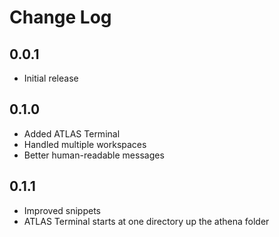 # Change Log

## 0.0.1

- Initial release

## 0.1.0

- Added ATLAS Terminal
- Handled multiple workspaces
- Better human-readable messages

## 0.1.1

- Improved snippets
- ATLAS Terminal starts at one directory up the athena folder
